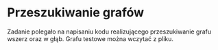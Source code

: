 # Przeszukiwanie grafów

Zadanie polegało na napisaniu kodu realizującego przeszukiwanie grafu wszerz oraz w głąb.
Grafu testowe można wczytać z pliku.
